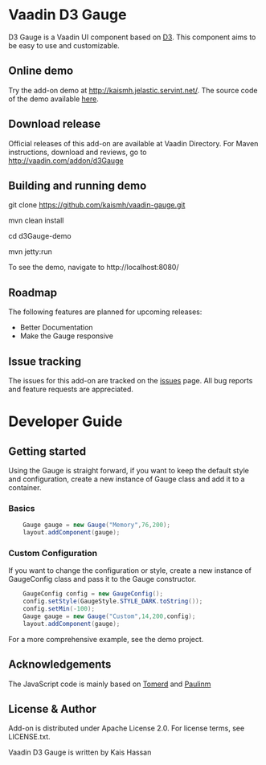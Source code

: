 Vaadin D3 Gauge
================

D3 Gauge is a Vaadin UI component based on [D3](http://d3js.org).  This component aims to be easy to use and customizable.

## Online demo

Try the add-on demo at <http://kaismh.jelastic.servint.net/>. The source code of the demo available [here](https://github.com/kaismh/vaadin-gauge/tree/master/d3Gauge-demo).

## Download release

Official releases of this add-on are available at Vaadin Directory. For Maven instructions, download and reviews, go to <http://vaadin.com/addon/d3Gauge>

## Building and running demo

git clone <https://github.com/kaismh/vaadin-gauge.git>

mvn clean install

cd  d3Gauge-demo

mvn jetty:run

To see the demo, navigate to http://localhost:8080/

## Roadmap

The following features are planned for upcoming releases:
- Better Documentation
- Make the Gauge responsive
    
## Issue tracking

The issues for this add-on are tracked on the [issues](https://github.com/kaismh/vaadin-gauge/issues) page. All bug reports and feature requests are appreciated. 


# Developer Guide

## Getting started

Using the Gauge is straight forward, if you want to keep the default style and configuration, create a new instance of Gauge class and add it to a container.

### Basics
```java
    Gauge gauge = new Gauge("Memory",76,200);
    layout.addComponent(gauge);
```  
### Custom Configuration
If you want to change the configuration or style, create a new instance of GaugeConfig class and pass it to the Gauge constructor.
```java
    GaugeConfig config = new GaugeConfig();
    config.setStyle(GaugeStyle.STYLE_DARK.toString());
    config.setMin(-100);
    Gauge gauge = new Gauge("Custom",14,200,config);
    layout.addComponent(gauge); 
``` 
For a more comprehensive example, see the demo project.

## Acknowledgements
The JavaScript code is mainly based on [Tomerd](https://gist.github.com/tomerd/1499279) and [Paulinm](https://gist.github.com/paulinm/10556397)  

## License & Author
 
Add-on is distributed under Apache License 2.0. For license terms, see LICENSE.txt.

Vaadin D3 Gauge is written by Kais Hassan
